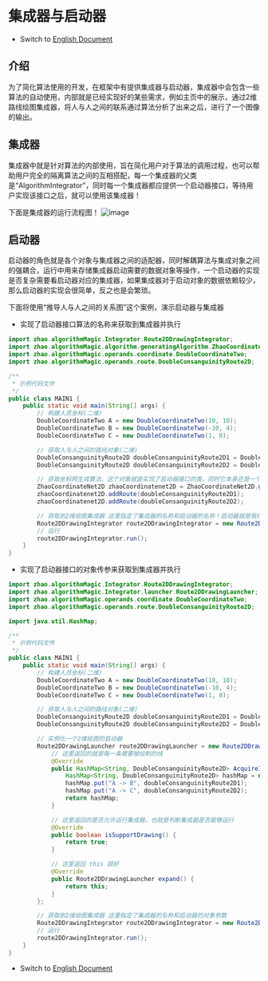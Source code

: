 # 集成器与启动器

- Switch to [English Document](https://github.com/BeardedManZhao/algorithmStar/blob/main/KnowledgeDocument/Integrators%20and%20initiators.md)

## 介绍

为了简化算法使用的开发，在框架中有提供集成器与启动器，集成器中会包含一些算法的自动使用，内部就是已经实现好的某些需求，例如主页中的展示，通过2维路线绘图集成器，将人与人之间的联系通过算法分析了出来之后，进行了一个图像的输出。

## 集成器

集成器中就是针对算法的内部使用，旨在简化用户对于算法的调用过程，也可以帮助用户完全的隔离算法之间的互相搭配，每一个集成器的父类是“AlgorithmIntegrator”，同时每一个集成器都应提供一个启动器接口，等待用户实现该接口之后，就可以使用该集成器！

下面是集成器的运行流程图！
![image](https://user-images.githubusercontent.com/113756063/196027432-47439ec3-622e-4bd9-9524-abe97cde928e.png)

## 启动器

启动器的角色就是各个对象与集成器之间的适配器，同时解耦算法与集成对象之间的强耦合，运行中用来存储集成器启动需要的数据对象等操作，一个启动器的实现是否复杂需要看启动器对应的集成器，如果集成器对于启动对象的数据依赖较少，那么启动器的实现会很简单，反之也是会繁琐。

下面将使用“推导人与人之间的关系图”这个案例，演示启动器与集成器

- 实现了启动器接口算法的名称来获取到集成器并执行

```java
import zhao.algorithmMagic.Integrator.Route2DDrawingIntegrator;
import zhao.algorithmMagic.algorithm.generatingAlgorithm.ZhaoCoordinateNet2D;
import zhao.algorithmMagic.operands.coordinate.DoubleCoordinateTwo;
import zhao.algorithmMagic.operands.route.DoubleConsanguinityRoute2D;

/**
 * 示例代码文件
 */
public class MAIN1 {
    public static void main(String[] args) {
        // 构建人员坐标(二维)
        DoubleCoordinateTwo A = new DoubleCoordinateTwo(10, 10);
        DoubleCoordinateTwo B = new DoubleCoordinateTwo(-10, 4);
        DoubleCoordinateTwo C = new DoubleCoordinateTwo(1, 0);

        // 获取人与人之间的路线对象(二维)
        DoubleConsanguinityRoute2D doubleConsanguinityRoute2D1 = DoubleConsanguinityRoute2D.parse("A -> B", A, B);
        DoubleConsanguinityRoute2D doubleConsanguinityRoute2D2 = DoubleConsanguinityRoute2D.parse("A -> C", A, C);

        // 获取坐标网生成算法，这个对象就是实现了启动器接口的类，同时它本身还是一个算法
        ZhaoCoordinateNet2D zhaoCoordinatenet2D = ZhaoCoordinateNet2D.getInstance("Z");
        zhaoCoordinatenet2D.addRoute(doubleConsanguinityRoute2D1);
        zhaoCoordinatenet2D.addRoute(doubleConsanguinityRoute2D2);

        // 获取到2维绘图集成器 这里指定了集成器的名称和启动器的名称！启动器就是我们的那个算法
        Route2DDrawingIntegrator route2DDrawingIntegrator = new Route2DDrawingIntegrator("2DDrawingIntegrator", "Z");
        // 运行
        route2DDrawingIntegrator.run();
    }
}
```

- 实现了启动器接口的对象传参来获取到集成器并执行

```java
import zhao.algorithmMagic.Integrator.Route2DDrawingIntegrator;
import zhao.algorithmMagic.Integrator.launcher.Route2DDrawingLauncher;
import zhao.algorithmMagic.operands.coordinate.DoubleCoordinateTwo;
import zhao.algorithmMagic.operands.route.DoubleConsanguinityRoute2D;

import java.util.HashMap;

/**
 * 示例代码文件
 */
public class MAIN1 {
    public static void main(String[] args) {
        // 构建人员坐标(二维)
        DoubleCoordinateTwo A = new DoubleCoordinateTwo(10, 10);
        DoubleCoordinateTwo B = new DoubleCoordinateTwo(-10, 4);
        DoubleCoordinateTwo C = new DoubleCoordinateTwo(1, 0);

        // 获取人与人之间的路线对象(二维)
        DoubleConsanguinityRoute2D doubleConsanguinityRoute2D1 = DoubleConsanguinityRoute2D.parse("A -> B", A, B);
        DoubleConsanguinityRoute2D doubleConsanguinityRoute2D2 = DoubleConsanguinityRoute2D.parse("A -> C", A, C);

        // 实例化一个2维绘图的启动器
        Route2DDrawingLauncher route2DDrawingLauncher = new Route2DDrawingLauncher() {
            // 这里返回的就是每一条需要被绘制的线
            @Override
            public HashMap<String, DoubleConsanguinityRoute2D> AcquireImageDataSet() {
                HashMap<String, DoubleConsanguinityRoute2D> hashMap = new HashMap<>();
                hashMap.put("A -> B", doubleConsanguinityRoute2D1);
                hashMap.put("A -> C", doubleConsanguinityRoute2D2);
                return hashMap;
            }

            // 这里返回的是否允许运行集成器，也就是判断集成器是否能够运行
            @Override
            public boolean isSupportDrawing() {
                return true;
            }

            // 这里返回 this 就好
            @Override
            public Route2DDrawingLauncher expand() {
                return this;
            }
        };

        // 获取到2维绘图集成器 这里指定了集成器的名称和启动器的对象参数
        Route2DDrawingIntegrator route2DDrawingIntegrator = new Route2DDrawingIntegrator("2DDrawingIntegrator", route2DDrawingLauncher);
        // 运行
        route2DDrawingIntegrator.run();
    }
}

```

- Switch to [English Document](https://github.com/BeardedManZhao/algorithmStar/blob/main/KnowledgeDocument/Integrators%20and%20initiators.md)
